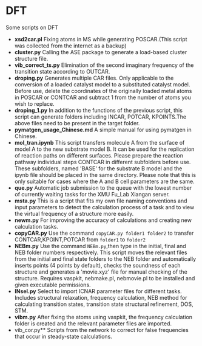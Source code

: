 # DFT
Some scripts on DFT
- **xsd2car.pl** Fixing atoms in MS while generating POSCAR.(This script was collected from the internet as a backup)
- **cluster.py** Calling the ASE package to generate a load-based cluster structure file.
- **vib_correct_ts.py** Elimination of the second imaginary frequency of the transition state according to OUTCAR.
- **droping.py** Generates multiple CAR files. Only applicable to the conversion of a loaded catalyst model to a substituted catalyst model. Before use, delete the coordinates of the originally loaded metal atoms in POSCAR or CONTCAR and subtract 1 from the number of atoms you wish to replace.
- **droping_1.py** In addition to the functions of the previous script, this script can generate folders including INCAR, POTCAR, KPOINTS.The above files need to be present in the target folder.
- **pymatgen_usage_Chinese.md** A simple manual for using pymatgen in Chinese.
- **mol_tran.ipynb** This script transfers molecule A from the surface of model A to the new substrate model B. It can be used for the replication of reaction paths on different surfaces. Please prepare the reaction pathway individual steps CONTCAR in different subfolders before use. These subfolders, named 'BASE' for the substrate B model and the ipynb file should be placed in the same directory. Please note that this is only suitable for cases where the A and B cell parameters are the same.
- **que.py** Automatic job submission to the queue with the lowest number of currently waiting tasks for the XMU Fu_Lab Xiangan server.
- **msta.py** This is a script that fits my own file naming conventions and input parameters to detect the calculation process of a task and to view the virtual frequency of a structure more easily.
- **newm.py** For improving the accuracy of calculations and creating new calculation tasks.
- **copyCAR.py** Use the command `copyCAR.py folder1 folder2` to transfer CONTCAR,KPOINT,POTCAR from `folder1` to `folder2`
- **NEBm.py** Use the command `NEBm.py`,then type in the initial, final and NEB folder numbers respectively. This script moves the relevant files from the initial and final state folders to the NEB folder and automatically inserts points (4 points by default), checks the soundness of each structure and generates a 'movie.xyz' file for manual checking of the structure. Requires vaspkit, nebmake.pl, nebmovie.pl to be installed and given executable permissions.
- **INsel.py** Select to import ICNAR parameter files for different tasks. Includes structural relaxation, frequency calculation, NEB method for calculating transition states, transition state structural refinement, DOS, STM.
- **vibm.py** After fixing the atoms using vaspkit, the frequency calculation folder is created and the relevant parameter files are imported.
- vib_cor.py** Scripts from the network to correct for false frequencies that occur in steady-state calculations.
